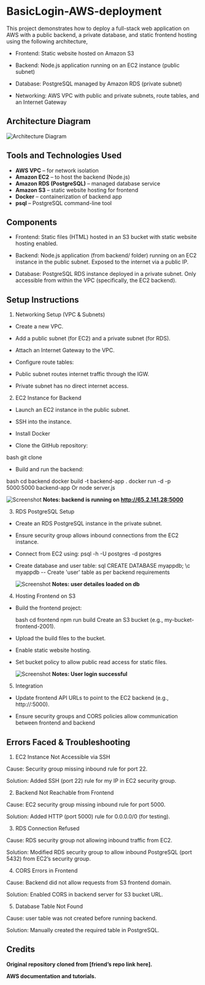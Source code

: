 # BasicLogin-AWS-deployment

This project demonstrates how to deploy a full-stack web application on AWS with a public backend, a private database, and static frontend hosting using the following architecture,

- Frontend: Static website hosted on Amazon S3

- Backend: Node.js application running on an EC2 instance (public subnet)

- Database: PostgreSQL managed by Amazon RDS (private subnet)

- Networking: AWS VPC with public and private subnets, route tables, and an Internet Gateway


## Architecture Diagram

![Architecture Diagram](Docs/Architecture.png)


## Tools and Technologies Used

- **AWS VPC** – for network isolation
- **Amazon EC2** – to host the backend (Node.js)
- **Amazon RDS (PostgreSQL)** – managed database service
- **Amazon S3** – static website hosting for frontend
- **Docker** – containerization of backend app
- **psql** – PostgreSQL command-line tool


## Components
- Frontend:
Static files (HTML) hosted in an S3 bucket with static website hosting enabled.

- Backend:
Node.js application (from backend/ folder) running on an EC2 instance in the public subnet. Exposed to the internet via a public IP.

- Database:
PostgreSQL RDS instance deployed in a private subnet. Only accessible from within the VPC (specifically, the EC2 backend).


## Setup Instructions
1. Networking Setup (VPC & Subnets)
  - Create a new VPC.
  
  - Add a public subnet (for EC2) and a private subnet (for RDS).
  
  - Attach an Internet Gateway to the VPC.
  
  - Configure route tables:
  
  - Public subnet routes internet traffic through the IGW.
  
  - Private subnet has no direct internet access.
  

2. EC2 Instance for Backend
  - Launch an EC2 instance in the public subnet.
  
  - SSH into the instance.
  
  - Install Docker
  
  - Clone the GitHub repository:
    
  bash
  git clone <this-repo-url>
  
  - Build and run the backend:
    
  bash
  cd backend
  docker build -t backend-app .
  docker run -d -p 5000:5000 backend-app
  Or
  node server.js

   ![Screenshot](Docs/backend.png)
**Notes: backend is running on http://65.2.141.28:5000**

3. RDS PostgreSQL Setup
  - Create an RDS PostgreSQL instance in the private subnet.
  
  - Ensure security group allows inbound connections from the EC2 instance.
  
  - Connect from EC2 using:
    psql -h <RDS-endpoint> -U postgres -d postgres
  
  - Create database and user table:
    sql
    CREATE DATABASE myappdb;
    \c myappdb
    -- Create 'user' table as per backend requirements

     ![Screenshot](Docs/RDS.png)
**Notes: user detailes loaded on db**

4. Hosting Frontend on S3
  - Build the frontend project:
  
    bash
    cd frontend
    npm run build
    Create an S3 bucket (e.g., my-bucket-frontend-2001).
  
  - Upload the build files to the bucket.
  
  - Enable static website hosting.
  
  - Set bucket policy to allow public read access for static files.

    ![Screenshot](Docs/Frontend-login.png)
**Notes: User login successful**

5. Integration
  - Update frontend API URLs to point to the EC2 backend (e.g., http://<EC2-public-ip>:5000).
  
  - Ensure security groups and CORS policies allow communication between frontend and backend
    

## Errors Faced & Troubleshooting
1. EC2 Instance Not Accessible via SSH

  Cause: Security group missing inbound rule for port 22.
  
  Solution: Added SSH (port 22) rule for my IP in EC2 security group.

2. Backend Not Reachable from Frontend
  
  Cause: EC2 security group missing inbound rule for port 5000.
  
  Solution: Added HTTP (port 5000) rule for 0.0.0.0/0 (for testing).
  
3. RDS Connection Refused

  Cause: RDS security group not allowing inbound traffic from EC2.
  
  Solution: Modified RDS security group to allow inbound PostgreSQL (port 5432) from EC2’s security group.

4. CORS Errors in Frontend

  Cause: Backend did not allow requests from S3 frontend domain.
  
  Solution: Enabled CORS in backend server for S3 bucket URL.

5. Database Table Not Found

  Cause: user table was not created before running backend.
  
  Solution: Manually created the required table in PostgreSQL.


## Credits
**Original repository cloned from [friend’s repo link here].**

**AWS documentation and tutorials.**



